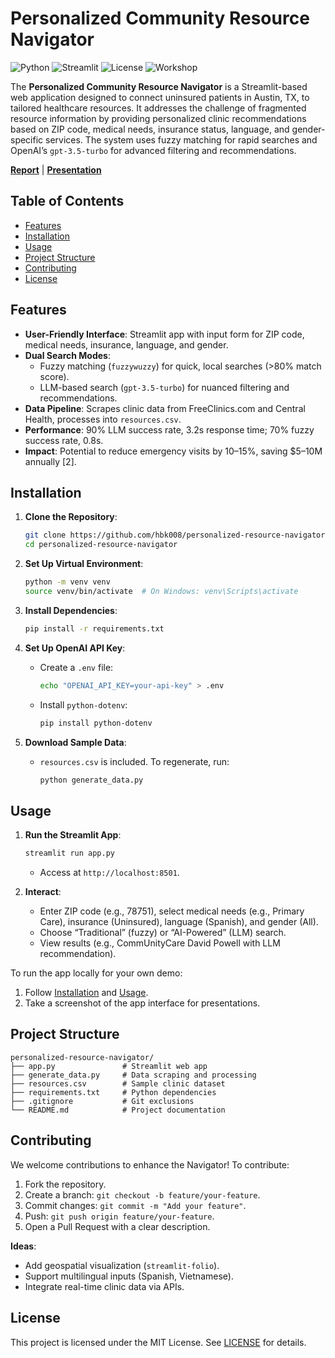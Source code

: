 # Personalized Community Resource Navigator

![Python](https://img.shields.io/badge/python-3.8+-blue.svg)
![Streamlit](https://img.shields.io/badge/streamlit-1.25.0-red.svg)
![License](https://img.shields.io/badge/license-MIT-green.svg)
![Workshop](https://img.shields.io/badge/Workshop-Healthcare_Access_2025-blueviolet.svg)

The **Personalized Community Resource Navigator** is a Streamlit-based web application designed to connect uninsured patients in Austin, TX, to tailored healthcare resources. It addresses the challenge of fragmented resource information by providing personalized clinic recommendations based on ZIP code, medical needs, insurance status, language, and gender-specific services. The system uses fuzzy matching for rapid searches and OpenAI’s `gpt-3.5-turbo` for advanced filtering and recommendations.

**[Report](https://[your-report-pdf-link])** | **[Presentation](https://docs.google.com/presentation/d/1BnSVydFdBEBJJyUr9QxwNaIlHUA0WR3QXsuFypzm_7w/edit#slide=id.g34d970a1210_0_11)**

## Table of Contents
- [Features](#features)
- [Installation](#installation)
- [Usage](#usage)
- [Project Structure](#project-structure)
- [Contributing](#contributing)
- [License](#license)

## Features
- **User-Friendly Interface**: Streamlit app with input form for ZIP code, medical needs, insurance, language, and gender.
- **Dual Search Modes**:
  - Fuzzy matching (`fuzzywuzzy`) for quick, local searches (>80% match score).
  - LLM-based search (`gpt-3.5-turbo`) for nuanced filtering and recommendations.
- **Data Pipeline**: Scrapes clinic data from FreeClinics.com and Central Health, processes into `resources.csv`.
- **Performance**: 90% LLM success rate, 3.2s response time; 70% fuzzy success rate, 0.8s.
- **Impact**: Potential to reduce emergency visits by 10–15%, saving $5–10M annually [2].

## Installation
1. **Clone the Repository**:
   ```bash
   git clone https://github.com/hbk008/personalized-resource-navigator.git
   cd personalized-resource-navigator
   ```

2. **Set Up Virtual Environment**:
   ```bash
   python -m venv venv
   source venv/bin/activate  # On Windows: venv\Scripts\activate
   ```

3. **Install Dependencies**:
   ```bash
   pip install -r requirements.txt
   ```

4. **Set Up OpenAI API Key**:
   - Create a `.env` file:
     ```bash
     echo "OPENAI_API_KEY=your-api-key" > .env
     ```
   - Install `python-dotenv`:
     ```bash
     pip install python-dotenv
     ```

5. **Download Sample Data**:
   - `resources.csv` is included. To regenerate, run:
     ```bash
     python generate_data.py
     ```

## Usage
1. **Run the Streamlit App**:
   ```bash
   streamlit run app.py
   ```
   - Access at `http://localhost:8501`.

2. **Interact**:
   - Enter ZIP code (e.g., 78751), select medical needs (e.g., Primary Care), insurance (Uninsured), language (Spanish), and gender (All).
   - Choose “Traditional” (fuzzy) or “AI-Powered” (LLM) search.
   - View results (e.g., CommUnityCare David Powell with LLM recommendation).

To run the app locally for your own demo:
1. Follow [Installation](#installation) and [Usage](#usage).
2. Take a screenshot of the app interface for presentations.

## Project Structure
```
personalized-resource-navigator/
├── app.py               # Streamlit web app
├── generate_data.py     # Data scraping and processing
├── resources.csv        # Sample clinic dataset
├── requirements.txt     # Python dependencies
├── .gitignore           # Git exclusions
└── README.md            # Project documentation
```

## Contributing
We welcome contributions to enhance the Navigator! To contribute:
1. Fork the repository.
2. Create a branch: `git checkout -b feature/your-feature`.
3. Commit changes: `git commit -m "Add your feature"`.
4. Push: `git push origin feature/your-feature`.
5. Open a Pull Request with a clear description.

**Ideas**:
- Add geospatial visualization (`streamlit-folio`).
- Support multilingual inputs (Spanish, Vietnamese).
- Integrate real-time clinic data via APIs.

## License
This project is licensed under the MIT License. See [LICENSE](LICENSE) for details.
